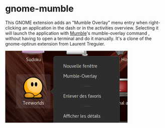 # gnome-mumble
This GNOME extension adds an "Mumble Overlay" menu entry when right-clicking an application in the dash or in the activities overview.
Selecting it will launch the application with [Mumble](http://mumble.info/)'s mumble-overlay command , without having to open a terminal and do it manually.
It's a clone of the gnome-optirun extension from Laurent Treguier.

![Screenshot](https://github.com/RTrave/gnome-mumble/blob/master/screenshot.png?raw=true)
